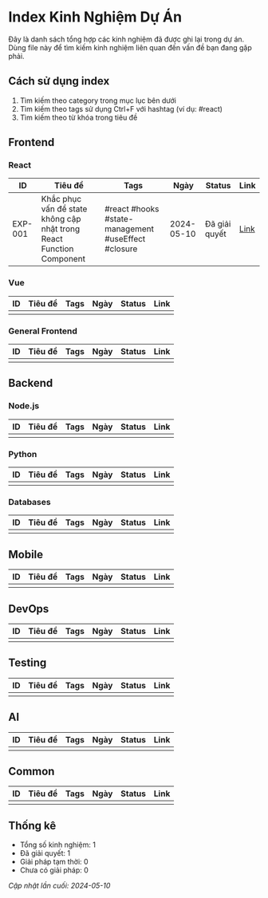 # Index Kinh Nghiệm Dự Án

Đây là danh sách tổng hợp các kinh nghiệm đã được ghi lại trong dự án. Dùng file này để tìm kiếm kinh nghiệm liên quan đến vấn đề bạn đang gặp phải.

## Cách sử dụng index

1. Tìm kiếm theo category trong mục lục bên dưới
2. Tìm kiếm theo tags sử dụng Ctrl+F với hashtag (ví dụ: #react)
3. Tìm kiếm theo từ khóa trong tiêu đề

## Frontend

### React

| ID      | Tiêu đề                                                              | Tags                                                | Ngày       | Status        | Link                                                                    |
| ------- | -------------------------------------------------------------------- | --------------------------------------------------- | ---------- | ------------- | ----------------------------------------------------------------------- |
| EXP-001 | Khắc phục vấn đề state không cập nhật trong React Function Component | #react #hooks #state-management #useEffect #closure | 2024-05-10 | Đã giải quyết | [Link](./frontend/react/EXP-001-20240510-react-state-management-bug.md) |

### Vue

| ID                           | Tiêu đề | Tags | Ngày | Status | Link |
| ---------------------------- | ------- | ---- | ---- | ------ | ---- |
| <!-- Chưa có kinh nghiệm --> |

### General Frontend

| ID                           | Tiêu đề | Tags | Ngày | Status | Link |
| ---------------------------- | ------- | ---- | ---- | ------ | ---- |
| <!-- Chưa có kinh nghiệm --> |

## Backend

### Node.js

| ID                           | Tiêu đề | Tags | Ngày | Status | Link |
| ---------------------------- | ------- | ---- | ---- | ------ | ---- |
| <!-- Chưa có kinh nghiệm --> |

### Python

| ID                           | Tiêu đề | Tags | Ngày | Status | Link |
| ---------------------------- | ------- | ---- | ---- | ------ | ---- |
| <!-- Chưa có kinh nghiệm --> |

### Databases

| ID                           | Tiêu đề | Tags | Ngày | Status | Link |
| ---------------------------- | ------- | ---- | ---- | ------ | ---- |
| <!-- Chưa có kinh nghiệm --> |

## Mobile

| ID                           | Tiêu đề | Tags | Ngày | Status | Link |
| ---------------------------- | ------- | ---- | ---- | ------ | ---- |
| <!-- Chưa có kinh nghiệm --> |

## DevOps

| ID                           | Tiêu đề | Tags | Ngày | Status | Link |
| ---------------------------- | ------- | ---- | ---- | ------ | ---- |
| <!-- Chưa có kinh nghiệm --> |

## Testing

| ID                           | Tiêu đề | Tags | Ngày | Status | Link |
| ---------------------------- | ------- | ---- | ---- | ------ | ---- |
| <!-- Chưa có kinh nghiệm --> |

## AI

| ID                           | Tiêu đề | Tags | Ngày | Status | Link |
| ---------------------------- | ------- | ---- | ---- | ------ | ---- |
| <!-- Chưa có kinh nghiệm --> |

## Common

| ID                           | Tiêu đề | Tags | Ngày | Status | Link |
| ---------------------------- | ------- | ---- | ---- | ------ | ---- |
| <!-- Chưa có kinh nghiệm --> |

## Thống kê

- Tổng số kinh nghiệm: 1
- Đã giải quyết: 1
- Giải pháp tạm thời: 0
- Chưa có giải pháp: 0

_Cập nhật lần cuối: 2024-05-10_
